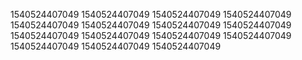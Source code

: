 1540524407049
1540524407049
1540524407049
1540524407049
1540524407049
1540524407049
1540524407049
1540524407049
1540524407049
1540524407049
1540524407049
1540524407049
1540524407049
1540524407049
1540524407049